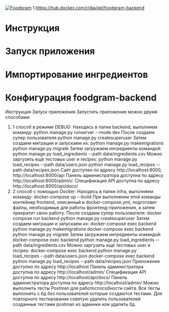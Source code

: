 [![Foodgram](https://github.com/Daviiks/foodgram-st/actions/workflows/docker-image.yml/badge.svg)](https://github.com/Daviiks/foodgram-st/actions/workflows/docker-image.yml)
1.https://hub.docker.com/r/daviiel/foodgram-backend

# Инструкция
# Запуск приложения
# Импортирование ингредиентов
# Конфигурация foodgram-backend
Инструкция
Запуск приложения
Запустить приложение можно двумя способами.
1. 1 способ в режиме DEBUG: 
Находясь в папке backend, выполняем команду:
python manage.py runserver --mode dev
После создаем супер пользователя
python manage.py createsuperuser
Затем создаем миграции и запускаем их:
python manage.py makemigrations
python manage.py migrate
Затем загружаем ингредиенты командой:
python manage.py load_ingredients --path data/ingredients.csv
Можно заргузить ещё тестовых user и recipes:
python manage.py load_recipes --path data/users.json
python manage.py load_recipes --path data/recipes.json
Сайт доступен по адресу http://localhost:8000, http://localhost:8000/api
Панель администратора доступна по адресу http://localhost:8000/admin/.
Спецификация API доступна по адресу http://localhost:8000/api/docs/
2. 2 способ с помощью Docker:
Находясь в папке infra, выполняем команду:
docker-compose up --build
При выполнении этой команды контейнер frontend, описанный в docker-compose.yml, подготовит файлы, необходимые для работы фронтенд-приложения, а затем прекратит свою работу.
После создаем супер пользователя:
docker compose run backend python manage.py createsuperuser
Затем создаем миграции и запускаем их:
docker-compose exec backend python manage.py makemigrations
docker-compose exec backend python manage.py migrate
Затем загружаем ингредиенты командой:
docker-compose exec backend python manage.py load_ingredients --path data/ingredients.csv
Можно заргузить ещё тестовых user и recipes:
docker-compose exec backend python manage.py load_recipes --path data/users.json
docker-compose exec backend python manage.py load_recipes --path data/recipes.json
Приложение доступно по адресу http://localhost
Панель администратора доступна по адресу http://localhost/admin/
Спецификация API доступна по адресу http://localhost/api/docs/
Панель администратора доступна по адресу http://localhost/admin/
Можно выполнить тесты Postman для работоспособности сайта. Все тесты выполнять с бд без пользователей которые создаются тестами. Для повторного тестирования советую удалить пользователей созданные тестами postman из админки или удалить бд.
